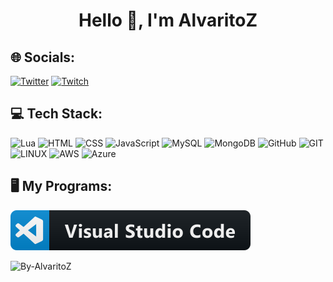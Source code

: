 <h1 align="center">Hello 👋, I'm AlvaritoZ</h1>

## 🌐 Socials:
[![Twitter](https://img.shields.io/twitter/url?url=https%3A%2F%2Ftwitter.com%2Fz_Alvarito_z)](https://twitter.com/z_Alvarito_z) [![Twitch](https://img.shields.io/badge/Twitch-%239146FF.svg?logo=Twitch&logoColor=white)](https://twitch.tv/by_alvaritoz)

## 💻 Tech Stack:
![Lua](https://img.shields.io/badge/lua-%232C2D72.svg?style=for-the-badge&logo=lua&logoColor=white) ![HTML](https://img.shields.io/badge/html5-%23E34F26.svg?style=for-the-badge&logo=html5&logoColor=white) ![CSS](https://img.shields.io/badge/css3-%231572B6.svg?style=for-the-badge&logo=css3&logoColor=white) ![JavaScript](https://img.shields.io/badge/javascript-%23323330.svg?style=for-the-badge&logo=javascript&logoColor=%23F7DF1E) ![MySQL](https://img.shields.io/badge/mysql-%2300f.svg?style=for-the-badge&logo=mysql&logoColor=white) ![MongoDB](https://img.shields.io/badge/MongoDB-%234ea94b.svg?style=for-the-badge&logo=mongodb&logoColor=white) ![GitHub](https://img.shields.io/badge/GitHub-%23121011.svg?style=for-the-badge&logo=github&logoColor=white) ![GIT](https://img.shields.io/badge/Git-fc6d26?style=for-the-badge&logo=git&logoColor=white) ![LINUX](https://img.shields.io/badge/Linux-FCC624?style=for-the-badge&logo=linux&logoColor=black) ![AWS](https://img.shields.io/badge/AWS-%23FF9900.svg?style=for-the-badge&logo=amazon-aws&logoColor=white) ![Azure](https://img.shields.io/badge/azure-%230072C6.svg?style=for-the-badge&logo=azure-devops&logoColor=white)

## 🖥️ My Programs:
![VS](https://github.com/MikeCodesDotNET/ColoredBadges/blob/master/svg/dev/tools/visualstudio_code.svg)

<p>&nbsp;<img align="left" src="https://github-readme-stats.vercel.app/api?username=By-AlvaritoZ&show_icons=true&theme=dark&locale=en" alt="By-AlvaritoZ" /></p>

